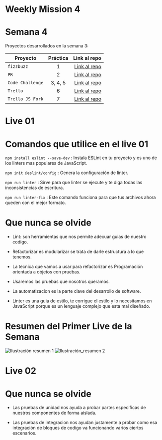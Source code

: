 # Weekly Mission 4

# Semana 4 

Proyectos desarrollados en la semana 3:

| Proyecto | Práctica | Link al repo |
| ------------- |:-------------:| -----:|
|`fizzbuzz`|1|[Link al repo](https://github.com/LaunchX-InnovaccionVirtual/MissionNodeJS)|
|`PR`|2|[Link al repo](https://github.com/LaunchX-InnovaccionVirtual/MissionNodeJS)|
|`Code Challenge`|3, 4, 5|[Link al repo](https://github.com/LaunchX-InnovaccionVirtual/MissionNodeJS)|
|`Trello`|6|[Link al repo](https://github.com/LaunchX-InnovaccionVirtual/MissionNodeJS)|
|`Trello JS Fork`|7|[Link al repo](https://github.com/LaunchX-InnovaccionVirtual/MissionNodeJS)|

# Live 01

# Comandos que utilice en el live 01

``` npm install eslint --save-dev ``` : Instala ESLint en tu proyecto y es uno de los linters mas populares de JavaScript.

``` npm init @eslint/config ``` : Genera la configuración de linter.

``` npm run linter ``` : Sirve para que linter se ejecute y te diga todas las inconsistencias de escritura.

``` npm run linter-fix ``` : Este comando funciona para que tus archivos ahora queden con el mejor formato.

# Que nunca se olvide

- Lint: son herramientas que nos permite adecuar guias de nuestro codigo.

- Refactorizar es modularizar se trata de darle estructura a lo que tenemos.

- La tecnica que vamos a usar para refactorizar es Programación orientada a objetos con pruebas.

- Usaremos las pruebas que nosotros queramos.

- La automatizacion es la parte clave del desarrollo de software.

- Linter es una guia de estilo, te corrigue el estilo y lo necesitamos en JavaScript porque es un lenguaje complejo que esta mal diseñado.

# Resumen del Primer Live de la Semana 
![Ilustración resumen 1](https://user-images.githubusercontent.com/86739150/173705911-a4d90669-51fe-4c9e-9394-b6d1c7c40ed0.png)
![Ilustración_resumen 2](https://user-images.githubusercontent.com/86739150/173706008-fd3fcc1c-20bd-4216-bacf-3675a4a0ca74.png)

# Live 02

# Que nunca se olvide 

- Las pruebas de unidad nos ayuda a probar partes especificas de nuestros componentes de forma aislada.

- Las pruebas de integracion nos ayudan justamente a probar como esa integración de bloques de codigo va funcionando varios ciertos escenarios.